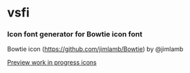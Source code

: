 # vsfi
### Icon font generator for Bowtie icon font
Bowtie icon (https://github.com/jimlamb/Bowtie) by @jimlamb

[Preview work in progress icons](http://goo.gl/FzoE6C)

